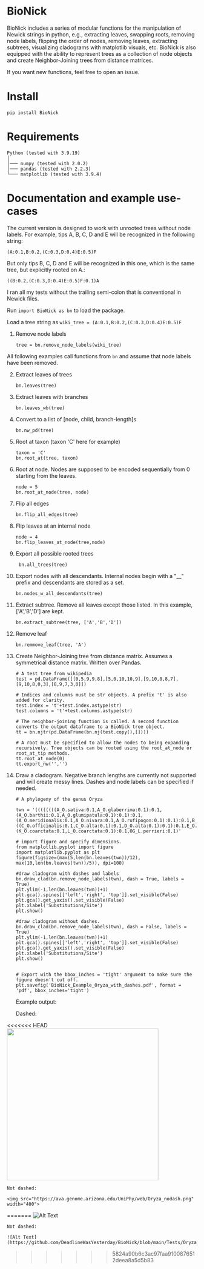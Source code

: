 # BioNick
BioNick includes a series of modular functions for the manipulation of Newick strings in python, e.g., extracting leaves, swapping roots, removing node labels, flipping the order of nodes, removing leaves, extracting subtrees, visualizing cladograms with matplotlib visuals, etc.
BioNick is also equipped with the ability to represent trees as a collection of node objects and create Neighbor-Joining trees from distance matrices.

If you want new functions, feel free to open an issue.

# Install
```
pip install BioNick
```

# Requirements

```
Python (tested with 3.9.19)
│
│─── numpy (tested with 2.0.2)
│─── pandas (tested with 2.2.3)
└─── matplotlib (tested with 3.9.4)
```


# Documentation and example use-cases

The current version is designed to work with unrooted trees without node labels. For example, tips A, B, C, D and E will be recognized in the following string: 
```
(A:0.1,B:0.2,(C:0.3,D:0.4)E:0.5)F
```
But only tips B, C, D and E will be recognized in this one, which is the same tree, but explicitly rooted on A.:

```
((B:0.2,(C:0.3,D:0.4)E:0.5)F:0.1)A
```
I ran all my tests without the trailing semi-colon that is conventional in Newick files.

Run ``` import BioNick as bn ``` to load the package. 

Load a tree string as ``` wiki_tree = (A:0.1,B:0.2,(C:0.3,D:0.4)E:0.5)F ```

1.  Remove node labels

    ``` tree = bn.remove_node_labels(wiki_tree) ```

All following examples call functions from ``` bn ``` and assume that node labels have been removed. 

2. Extract leaves of trees

    ``` bn.leaves(tree)  ```
3. Extract leaves with branches

    ``` bn.leaves_wb(tree) ```

4. Convert to a list of [node, child, branch-length]s

    ``` bn.nw_pd(tree) ```

5. Root at taxon (taxon 'C' here for example)
    ```
    taxon = 'C' 
    bn.root_at(tree, taxon) 
    ```

6. Root at node. Nodes are supposed to be encoded sequentially from 0 starting from the leaves.

    ```
    node = 5
    bn.root_at_node(tree, node)
    ```

7. Flip all edges
    
    ``` bn.flip_all_edges(tree) ```

8. Flip leaves at an internal node
    ```
    node = 4
    bn.flip_leaves_at_node(tree,node)   
    ```

9. Export all possible rooted trees

    ``` bn.all_trees(tree)```

10. Export nodes with all descendants. Internal nodes begin with a "__" prefix and descendants are stored as a set.

    ``` bn.nodes_w_all_descendants(tree) ```

11. Extract subtree. Remove all leaves except those listed. In this example, ['A','B','D'] are kept. 

    ``` bn.extract_subtree(tree, ['A','B','D']) ```

12. Remove leaf

    ``` bn.remmove_leaf(tree, 'A') ```

13. Create Neighbor-Joining tree from distance matrix. Assumes a symmetrical distance matrix. Written over Pandas.
    ``` 
    # A test tree from wikipedia
    test = pd.DataFrame([[0,5,9,9,8],[5,0,10,10,9],[9,10,0,8,7],[9,10,8,0,3],[8,9,7,3,0]])

    # Indices and columns must be str objects. A prefix 't' is also added for clarity.
    test.index = 't'+test.index.astype(str)
    test.columns = 't'+test.columns.astype(str)

    # The neighbor-joining function is called. A second function converts the output dataframe to a BioNick tree object. 
    tt = bn.njtr(pd.DataFrame(bn.nj(test.copy(),[])))

    # A root must be specified to allow the nodes to being expanding recursively. Tree objects can be rooted using the root_at_node or root_at_tip methods.
    tt.root_at_node(0)
    tt.export_nw('','')
    ```

14. Draw a cladogram. Negative branch lengths are currently not supported and will create messy lines. Dashes and node labels can be specified if needed.

    ```
    # A phylogeny of the genus Oryza

    twn = '((((((((A_O.sativa:0.1,A_O.glaberrima:0.1):0.1,(A_O.barthii:0.1,A_O.glumipatula:0.1):0.1):0.1,(A_O.meridionalis:0.1,A_O.nivara:0.1,A_O.rufipogon:0.1):0.1):0.1,B_O.punctata:0.1):0.1,((C_O.officinalis:0.1,C_O.alta:0.1):0.1,D_O.alta:0.1):0.1):0.1,E_O.australiensis:0.1):0.1,F_O.brachyantha:0.1):0.1,(K_O.coarctata:0.1,L_O.coarctata:0.1):0.1,OG_L.perrieri:0.1)'

    # import figure and specify dimensions. 
    from matplotlib.pyplot import figure
    import matplotlib.pyplot as plt
    figure(figsize=(max(5,len(bn.leaves(twn))/12), max(10,len(bn.leaves(twn))/5)), dpi=100)

    #draw cladogram with dashes and labels
    bn.draw_clad(bn.remove_node_labels(twn), dash = True, labels = True)
    plt.ylim(-1,len(bn.leaves(twn))+1)
    plt.gca().spines[['left','right', 'top']].set_visible(False)
    plt.gca().get_yaxis().set_visible(False)
    plt.xlabel('Substitutions/Site')
    plt.show()

    #draw cladogram without dashes.
    bn.draw_clad(bn.remove_node_labels(twn), dash = False, labels = True)
    plt.ylim(-1,len(bn.leaves(twn))+1)
    plt.gca().spines[['left','right', 'top']].set_visible(False)
    plt.gca().get_yaxis().set_visible(False)
    plt.xlabel('Substitutions/Site')
    plt.show()


    # Export with the bbox_inches = 'tight' argument to make sure the figure doesn't cut off.
    plt.savefig('BioNick_Example_Oryza_with_dashes.pdf', format = 'pdf', bbox_inches='tight')

    ```

    Example output: 

    Dashed:

<<<<<<< HEAD
    <img src="https://ava.genome.arizona.edu/UniPhy/web/Oryza_dashed.png" width="400">

    Not dashed:

    <img src="https://ava.genome.arizona.edu/UniPhy/web/Oryza_nodash.png" width="400">

=======
    ![Alt Text](https://github.com/DeadlineWasYesterday/BioNick/blob/main/Tests/Oryza_dashed.png)

    Not dashed:

    ![Alt Text](https://github.com/DeadlineWasYesterday/BioNick/blob/main/Tests/Oryza_nodash.png)
>>>>>>> 5824a90b6c3ac97faa9100876512deea8a5d5b83
